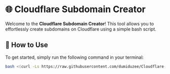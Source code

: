 # 🌐 Cloudflare Subdomain Creator

Welcome to the **Cloudflare Subdomain Creator**! This tool allows you to effortlessly create subdomains on Cloudflare using a simple bash script.

## 🚀 How to Use

To get started, simply run the following command in your terminal:

```bash
bash <(curl -Ls https://raw.githubusercontent.com/dumiduzee/Cloudflare-Subdomain-Creator/main/install.sh)
